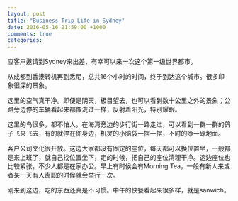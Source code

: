 ```yaml
---
layout: post
title: "Business Trip Life in Sydney"
date: 2016-05-16 21:59:00 +1000
comments: true
categories: 
---
```


应客户邀请到Sydney来出差，有幸可以来一次这个第一级世界都市。

从成都到香港转机再到悉尼，总共16个小时的时间，终于到达这个城市。很多印象很深的景象。

这里的空气真干净。即便是阴天，极目望去，也可以看到数十公里之外的景象；公路旁边停的车辆看起来都像洗过一样，反射着阳光，特别耀眼。

这里的鸟很多，都不怕人。在海湾旁边的步行街一路走过，可以看到一群一群的鸽子飞来飞去，有的就停在你身边，机灵的小脑袋一摆一摆，不时的啄一硺地面。

客户公司文化很开放。这边大家都没有固定的座位，每天都可以换位置坐，一般都是来上班了，就自己找位置坐下，走的时候，把自己的座位清理干净。这边座位也比较紧张，不少人都是在家办公。早上有时候会有Morning Tea，一般有新人来或者某一天有人离职的时候就会举行一次。

刚来到这边，吃的东西还真是不习惯。中午的快餐看起来很多样，就是sanwich。

